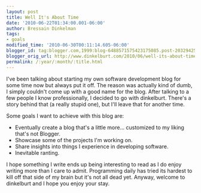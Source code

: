 ```yaml
---
layout: post
title: Well It's About Time
date: '2010-06-22T01:34:00.001-06:00'
author: Bressain Dinkelman
tags:
- goals
modified_time: '2010-06-30T00:11:14.605-06:00'
blogger_id: tag:blogger.com,1999:blog-6488571575423175085.post-2032942557456987509
blogger_orig_url: http://www.dinkelburt.com/2010/06/well-its-about-time.html
permalink: /:year/:month/:title.html
---
```

I've been talking about starting my own software development blog for some time now but always put it off. The reason was actually kind of dumb, I simply couldn't come up with a good name for the blog. After talking to a few people I know professionally, I decided to go with dinkelburt. There's a story behind that (a really stupid one), but I'll leave that for another time.

Some goals I want to achieve with this blog are:

* Eventually create a blog that's a little more... customized to my liking that's not Blogger.
* Showcase some of the projects I'm working on.
* Share insights into things I experience in developing software.
* Inevitable ranting.

I hope something I write ends up being interesting to read as I do enjoy writing more than I care to admit. Programming daily has tried its hardest to kill off that side of my brain but it's not all dead yet. Anyway, welcome to dinkelburt and I hope you enjoy your stay.
<!--more-->
